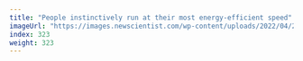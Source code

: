```yaml
---
title: "People instinctively run at their most energy-efficient speed"
imageUrl: "https://images.newscientist.com/wp-content/uploads/2022/04/28134144/SEI_101078302.jpg?width=600"
index: 323
weight: 323
---
```

